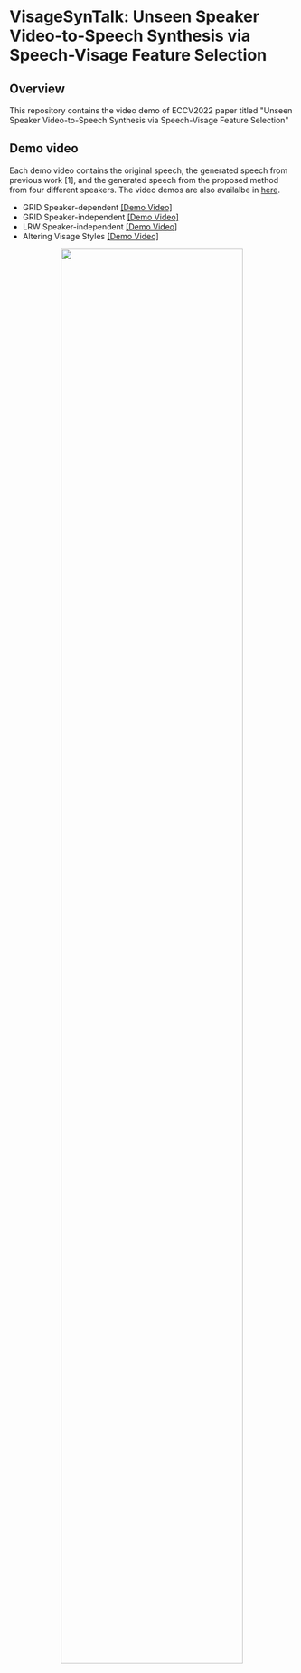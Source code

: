 # VisageSynTalk: Unseen Speaker Video-to-Speech Synthesis via Speech-Visage Feature Selection

## Overview
This repository contains the video demo of ECCV2022 paper titled "Unseen Speaker Video-to-Speech Synthesis via Speech-Visage Feature Selection"

## Demo video
Each demo video contains the original speech, the generated speech from previous work <a id="1">[1]</a>, and the generated speech from the proposed method from four different speakers. The video demos are also availalbe in [here](https://github.com/joannahong/visagesyntalk/tree/main/demo-videos).
- GRID Speaker-dependent [[Demo Video]]()
- GRID Speaker-independent [[Demo Video]]()
- LRW Speaker-independent [[Demo Video]]()
- Altering Visage Styles [[Demo Video]]()

<example>
 <p align="center">
  <img src="demo-videos/thumbnail.gif" width="80%" height="80%" /></p>
